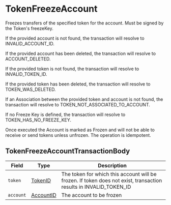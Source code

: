 # TokenFreezeAccount

Freezes transfers of the specified token for the account. Must be signed by the Token's freezeKey.

If the provided account is not found, the transaction will resolve to INVALID\_ACCOUNT\_ID.

If the provided account has been deleted, the transaction will resolve to ACCOUNT\_DELETED.

If the provided token is not found, the transaction will resolve to INVALID\_TOKEN\_ID.

If the provided token has been deleted, the transaction will resolve to TOKEN\_WAS\_DELETED.

If an Association between the provided token and account is not found, the transaction will resolve to TOKEN\_NOT\_ASSOCIATED\_TO\_ACCOUNT.

If no Freeze Key is defined, the transaction will resolve to TOKEN\_HAS\_NO\_FREEZE\_KEY.

Once executed the Account is marked as Frozen and will not be able to receive or send tokens unless unfrozen. The operation is idempotent.

## TokenFreezeAccountTransactionBody

| Field     | Type                                     | Description                                                                                                                                                                     |
| --------- | ---------------------------------------- | ------------------------------------------------------------------------------------------------------------------------------------------------------------------------------- |
| `token`   | [TokenID](../basic-types/tokenid.md)     | The token for which this account will be frozen. If token does not exist, transaction results in INVALID\_TOKEN\_ID |
| `account` | [AccountID](../basic-types/accountid.md) | The account to be frozen                                                                                                                                                        |
